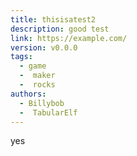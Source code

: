 ```yaml
---
title: thisisatest2
description: good test
link: https://example.com/
version: v0.0.0
tags:
  - game
  -  maker
  -  rocks
authors:
  - Billybob
  -  TabularElf
---
```


yes